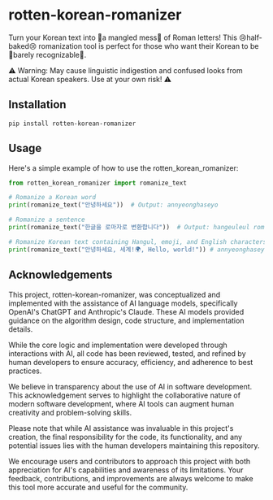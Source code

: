# rotten-korean-romanizer
Turn your Korean text into 💩a mangled mess💩 of Roman letters! This 😢half-baked😢 romanization tool is perfect for those who want their Korean to be 🤢barely recognizable🤢. 

⚠️ Warning: May cause linguistic indigestion and confused looks from actual Korean speakers. Use at your own risk! ⚠️

## Installation

```
pip install rotten-korean-romanizer
```

## Usage

Here's a simple example of how to use the rotten_korean_romanizer:

```python
from rotten_korean_romanizer import romanize_text

# Romanize a Korean word
print(romanize_text("안녕하세요"))  # Output: annyeonghaseyo

# Romanize a sentence
print(romanize_text("한글을 로마자로 변환합니다"))  # Output: hangeuleul romajaro byeonhwanhabnida

# Romanize Korean text containing Hangul, emoji, and English characters
print(romanize_text("안녕하세요, 세계!🌍, Hello, world!")) # annyeonghaseyo, segye!🌍, Hello, world!
```

## Acknowledgements

This project, rotten-korean-romanizer, was conceptualized and implemented with the assistance of AI language models, specifically OpenAI's ChatGPT and Anthropic's Claude. These AI models provided guidance on the algorithm design, code structure, and implementation details.

While the core logic and implementation were developed through interactions with AI, all code has been reviewed, tested, and refined by human developers to ensure accuracy, efficiency, and adherence to best practices.

We believe in transparency about the use of AI in software development. This acknowledgement serves to highlight the collaborative nature of modern software development, where AI tools can augment human creativity and problem-solving skills.

Please note that while AI assistance was invaluable in this project's creation, the final responsibility for the code, its functionality, and any potential issues lies with the human developers maintaining this repository.

We encourage users and contributors to approach this project with both appreciation for AI's capabilities and awareness of its limitations. Your feedback, contributions, and improvements are always welcome to make this tool more accurate and useful for the community.
